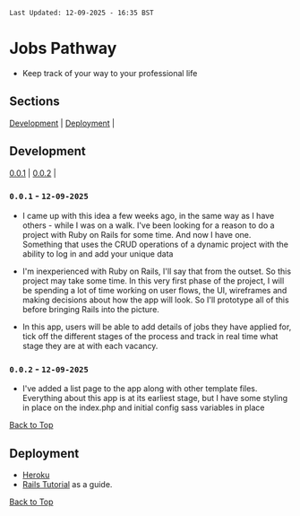 `Last Updated: 12-09-2025 - 16:35 BST`

# Jobs Pathway
  + Keep track of your way to your professional life

## Sections 

[Development](#development) | 
[Deployment](#deployment) |

## 

## Development

[0.0.1](#001) | [0.0.2](#002) |

### `0.0.1` - `12-09-2025`

  + I came up with this idea a few weeks ago, in the same way as I have others - while I was on a walk. I've been looking for a reason to do a project with Ruby on Rails for some time. And now I have one. Something that uses the CRUD operations of a dynamic project with the ability to log in and add your unique data

  + I'm inexperienced with Ruby on Rails, I'll say that from the outset. So this project may take some time. In this very first phase of the project, I will be spending a lot of time working on user flows, the UI, wireframes and making decisions about how the app will look. So I'll prototype all of this before bringing Rails into the picture.

  + In this app, users will be able to add details of jobs they have applied for, tick off the different stages of the process and track in real time what stage they are at with each vacancy.

### `0.0.2` - `12-09-2025`

  + I've added a list page to the app along with other template files. Everything about this app is at its earliest stage, but I have some styling in place on the index.php and initial config sass variables in place

[Back to Top](#development)

## Deployment

+ [Heroku](https://www.heroku.com/)
+ [Rails Tutorial](https://www.railstutorial.org/book) as a guide.


[Back to Top](#sections)